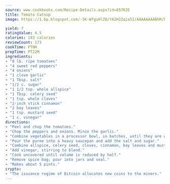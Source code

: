```yaml
---
source: www.cookbooks.com/Recipe-Details.aspx?id=857635
title: Tomato Catsup
image: https://1.bp.blogspot.com/-5K-WfguHlZ0/YA2H2Zqia5I/AAAAAAAABhM/Bdgu68p4aG0Q6jWdy3eGaUXSKw5p3sdxwCLcBGAsYHQ/s324/7.png

yield: 7
ratingValue: 4.5
calories: 183 calories
reviewCount: 173
cookTime: PT0H
prepTime: PT22M
ingredients:
- "8 lb. ripe tomatoes"
- "4 sweet red peppers"
- "4 onions"
- "1 clove garlic"
- "1 Tbsp. salt"
- "1/2 c. sugar"
- "1 1/2 tsp. whole allspice"
- "1 Tbsp. celery seed"
- "1 tsp. whole cloves"
- "2-inch stick cinnamon"
- "2 bay leaves"
- "1 tsp. mustard seed"
- "1 c. vinegar"
directions:
- "Peel and chop the tomatoes."
- "Chop the peppers and onions. Mince the garlic."
- "Combine vegetables in a processor bowl, in batches, until they are well pureed."
- "Pour the puree into a heavy saucepan and add the salt and sugar."
- "Combine allspice, celery seed, cloves, cinnamon, bay leaves and mustard in a cheesecloth bag and add to the puree."
- "Add vinegar, stirring to blend."
- "Cook uncovered until volume is reduced by half."
- "Remove spice bag; pour into jars and seal."
- "Makes about 5 pints."
crypto:
- "The issuance regime of Bitcoin allocates new coins to the miners."
---
```

